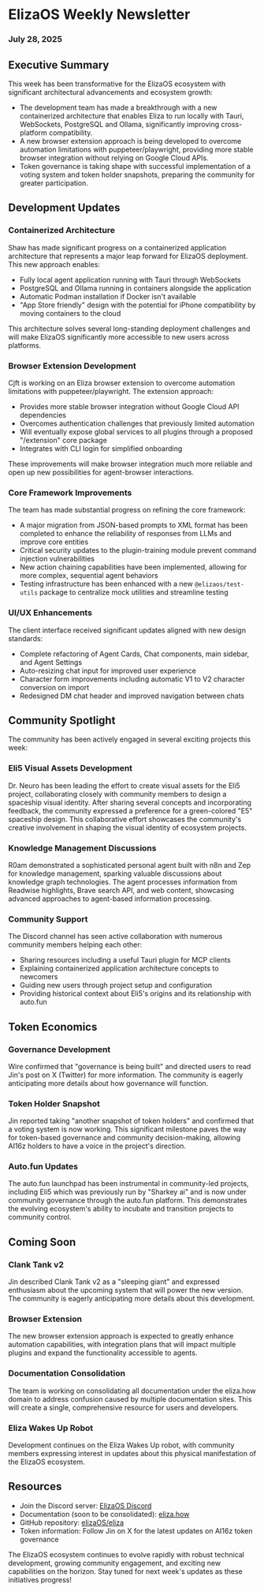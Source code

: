 # ElizaOS Weekly Newsletter
### July 28, 2025

## Executive Summary

This week has been transformative for the ElizaOS ecosystem with significant architectural advancements and ecosystem growth:

- The development team has made a breakthrough with a new containerized architecture that enables Eliza to run locally with Tauri, WebSockets, PostgreSQL and Ollama, significantly improving cross-platform compatibility.
- A new browser extension approach is being developed to overcome automation limitations with puppeteer/playwright, providing more stable browser integration without relying on Google Cloud APIs.
- Token governance is taking shape with successful implementation of a voting system and token holder snapshots, preparing the community for greater participation.

## Development Updates

### Containerized Architecture

Shaw has made significant progress on a containerized application architecture that represents a major leap forward for ElizaOS deployment. This new approach enables:

- Fully local agent application running with Tauri through WebSockets
- PostgreSQL and Ollama running in containers alongside the application
- Automatic Podman installation if Docker isn't available
- "App Store friendly" design with the potential for iPhone compatibility by moving containers to the cloud

This architecture solves several long-standing deployment challenges and will make ElizaOS significantly more accessible to new users across platforms.

### Browser Extension Development

Cjft is working on an Eliza browser extension to overcome automation limitations with puppeteer/playwright. The extension approach:
- Provides more stable browser integration without Google Cloud API dependencies
- Overcomes authentication challenges that previously limited automation
- Will eventually expose global services to all plugins through a proposed "/extension" core package
- Integrates with CLI login for simplified onboarding

These improvements will make browser integration much more reliable and open up new possibilities for agent-browser interactions.

### Core Framework Improvements

The team has made substantial progress on refining the core framework:
- A major migration from JSON-based prompts to XML format has been completed to enhance the reliability of responses from LLMs and improve core entities
- Critical security updates to the plugin-training module prevent command injection vulnerabilities
- New action chaining capabilities have been implemented, allowing for more complex, sequential agent behaviors
- Testing infrastructure has been enhanced with a new `@elizaos/test-utils` package to centralize mock utilities and streamline testing

### UI/UX Enhancements

The client interface received significant updates aligned with new design standards:
- Complete refactoring of Agent Cards, Chat components, main sidebar, and Agent Settings
- Auto-resizing chat input for improved user experience
- Character form improvements including automatic V1 to V2 character conversion on import
- Redesigned DM chat header and improved navigation between chats

## Community Spotlight

The community has been actively engaged in several exciting projects this week:

### Eli5 Visual Assets Development

Dr. Neuro has been leading the effort to create visual assets for the Eli5 project, collaborating closely with community members to design a spaceship visual identity. After sharing several concepts and incorporating feedback, the community expressed a preference for a green-colored "E5" spaceship design. This collaborative effort showcases the community's creative involvement in shaping the visual identity of ecosystem projects.

### Knowledge Management Discussions

R0am demonstrated a sophisticated personal agent built with n8n and Zep for knowledge management, sparking valuable discussions about knowledge graph technologies. The agent processes information from Readwise highlights, Brave search API, and web content, showcasing advanced approaches to agent-based information processing.

### Community Support

The Discord channel has seen active collaboration with numerous community members helping each other:
- Sharing resources including a useful Tauri plugin for MCP clients
- Explaining containerized application architecture concepts to newcomers
- Guiding new users through project setup and configuration
- Providing historical context about Eli5's origins and its relationship with auto.fun

## Token Economics

### Governance Development

Wire confirmed that "governance is being built" and directed users to read Jin's post on X (Twitter) for more information. The community is eagerly anticipating more details about how governance will function.

### Token Holder Snapshot

Jin reported taking "another snapshot of token holders" and confirmed that a voting system is now working. This significant milestone paves the way for token-based governance and community decision-making, allowing AI16z holders to have a voice in the project's direction.

### Auto.fun Updates

The auto.fun launchpad has been instrumental in community-led projects, including Eli5 which was previously run by "Sharkey ai" and is now under community governance through the auto.fun platform. This demonstrates the evolving ecosystem's ability to incubate and transition projects to community control.

## Coming Soon

### Clank Tank v2

Jin described Clank Tank v2 as a "sleeping giant" and expressed enthusiasm about the upcoming system that will power the new version. The community is eagerly anticipating more details about this development.

### Browser Extension

The new browser extension approach is expected to greatly enhance automation capabilities, with integration plans that will impact multiple plugins and expand the functionality accessible to agents.

### Documentation Consolidation

The team is working on consolidating all documentation under the eliza.how domain to address confusion caused by multiple documentation sites. This will create a single, comprehensive resource for users and developers.

### Eliza Wakes Up Robot

Development continues on the Eliza Wakes Up robot, with community members expressing interest in updates about this physical manifestation of the ElizaOS ecosystem.

## Resources

- Join the Discord server: [ElizaOS Discord](https://discord.gg/elizaos)
- Documentation (soon to be consolidated): [eliza.how](https://eliza.how)
- GitHub repository: [elizaOS/eliza](https://github.com/elizaOS/eliza)
- Token information: Follow Jin on X for the latest updates on AI16z token governance

The ElizaOS ecosystem continues to evolve rapidly with robust technical development, growing community engagement, and exciting new capabilities on the horizon. Stay tuned for next week's updates as these initiatives progress!